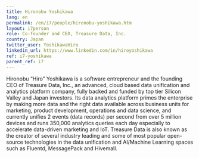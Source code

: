 ```yaml
---
title: Hironobu Yoshikawa
lang: en
permalink: /en/i7/people/hironobu-yoshikawa.htm
layout: i7person
role: Co-founder and CEO, Treasure Data, Inc.
country: Japan
twitter_user: YoshikawaHiro
linkedin_url: https://www.linkedin.com/in/hiroyoshikawa
ref: i7-yoshikawa
parent_ref: i7
---
```

Hironobu “Hiro” Yoshikawa is a software entrepreneur and the founding CEO of Treasure Data, Inc., an advanced, cloud based data unification and analytics platform company, fully backed and funded by top tier Silicon Valley and Japan investors. Its data analytics platform primes the enterprise by making more data and the right data available across business units for marketing, product development, operations and data science, and currently unifies 2 events (data records) per second from over 5 million devices and runs 350,000 analytics queries each day especially to accelerate data-driven marketing and IoT. Treasure Data is also known as the creator of several industry leading and some of most popular open-source technologies in the data unification and AI/Machine Learning spaces such as Fluentd, MessagePack and Hivemall.